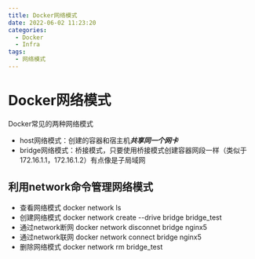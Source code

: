 ```yaml
---
title: Docker网络模式
date: 2022-06-02 11:23:20
categories: 
  - Docker
  - Infra
tags: 
  - 网络模式
---
```


# Docker网络模式
Docker常见的两种网络模式
- host网络模式：创建的容器和宿主机***共享同一个网卡***
- bridge网络模式：桥接模式，只要使用桥接模式创建容器网段一样（类似于172.16.1.1，172.16.1.2）有点像是子局域网

## 利用network命令管理网络模式
- 查看网络模式
docker network ls
- 创建网络模式
docker network create --drive bridge bridge_test
- 通过network断网
docker network disconnet bridge nginx5
- 通过network联网
docker network connect bridge nginx5
- 删除网络模式
docker network rm bridge_test
